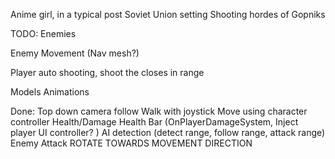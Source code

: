 Anime girl, in a typical post Soviet Union setting
Shooting hordes of Gopniks

TODO:
Enemies

Enemy Movement (Nav mesh?)

Player auto shooting, shoot the closes in range



Models
Animations



Done:
Top down camera follow
Walk with joystick
Move using character controller
Health/Damage
Health Bar (OnPlayerDamageSystem, Inject player UI controller? )
AI detection (detect range, follow range, attack range)
Enemy Attack
ROTATE TOWARDS MOVEMENT DIRECTION